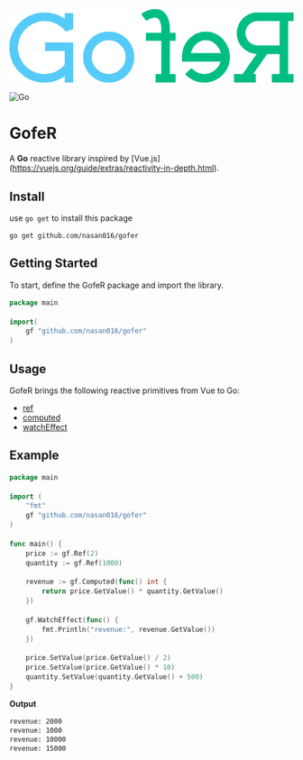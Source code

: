 
<div align="center">
    <img alt="GofeR logo" src="https://raw.githubusercontent.com/nasan016/gofer/main/res/logo.png">
</div>

![Go](https://img.shields.io/badge/go-%2300ADD8.svg?style=for-the-badge&logo=go&logoColor=white)
# GofeR
A **Go** reactive library inspired by [Vue.js]
(https://vuejs.org/guide/extras/reactivity-in-depth.html).


## Install
use `go get` to install this package 

```shell
go get github.com/nasan016/gofer
```

## Getting Started
To start, define the GofeR package and import the library.

```go
package main

import(
    gf "github.com/nasan016/gofer"
)
```

## Usage
GofeR brings the following reactive primitives from Vue to Go:
* [ref](https://vuejs.org/api/reactivity-core.html#ref)
* [computed](https://vuejs.org/api/reactivity-core.html#computed)
* [watchEffect](https://vuejs.org/api/reactivity-core.html#watcheffect)

## Example

```go
package main

import (
	"fmt"
	gf "github.com/nasan016/gofer"
)

func main() {
	price := gf.Ref(2)
	quantity := gf.Ref(1000)

	revenue := gf.Computed(func() int {
		return price.GetValue() * quantity.GetValue()
	})

	gf.WatchEffect(func() {
		fmt.Println("revenue:", revenue.GetValue())
	})

	price.SetValue(price.GetValue() / 2)
	price.SetValue(price.GetValue() * 10)
	quantity.SetValue(quantity.GetValue() + 500)
}
```

**Output**

```shell
revenue: 2000
revenue: 1000
revenue: 10000
revenue: 15000
```
